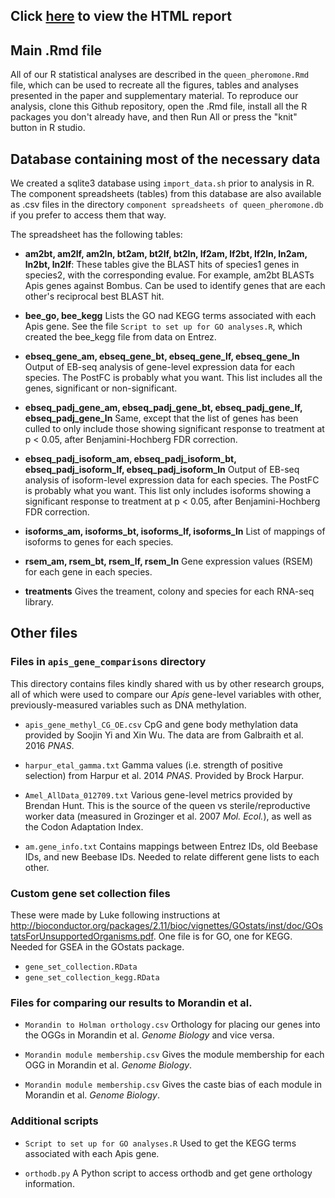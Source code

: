 ## Click [here](https://lukeholman.github.io/queen-pheromone-RNAseq) to view the HTML report


## Main .Rmd file
All of our R statistical analyses are described in the `queen_pheromone.Rmd` file, which can be used to recreate all the figures, tables and analyses presented in the paper and supplementary material. To reproduce our analysis, clone this Github repository, open the .Rmd file, install all the R packages you don't already have, and then Run All or press the "knit" button in R studio.


## Database containing most of the necessary data
We created a sqlite3 database using `import_data.sh` prior to analysis in R. The component spreadsheets (tables) from this database are also available as .csv files in the directory `component spreadsheets of queen_pheromone.db` if you prefer to access them that way.

The spreadsheet has the following tables:

- **am2bt, am2lf, am2ln, bt2am, bt2lf, bt2ln, lf2am, lf2bt, lf2ln, ln2am, ln2bt, ln2lf**: These tables give the BLAST hits of species1 genes in species2, with the corresponding evalue. For example, am2bt BLASTs Apis genes against Bombus. Can be used to identify genes that are each other's reciprocal best BLAST hit.

- **bee_go, bee_kegg** Lists the GO nad KEGG terms associated with each Apis gene. See the file `Script to set up for GO analyses.R`, which created the bee_kegg file from data on Entrez.  

- **ebseq_gene_am, ebseq_gene_bt, ebseq_gene_lf, ebseq_gene_ln** Output of EB-seq analysis of gene-level expression data for each species. The PostFC is probably what you want. This list includes all the genes, significant or non-significant.

- **ebseq_padj_gene_am, ebseq_padj_gene_bt, ebseq_padj_gene_lf, ebseq_padj_gene_ln** Same, except that the list of genes has been culled to only include those showing significant response to treatment at p < 0.05, after Benjamini-Hochberg FDR correction.

- **ebseq_padj_isoform_am, ebseq_padj_isoform_bt, ebseq_padj_isoform_lf, ebseq_padj_isoform_ln** Output of EB-seq analysis of isoform-level expression data for each species. The PostFC is probably what you want. This list only includes isoforms showing a significant response to treatment at p < 0.05, after Benjamini-Hochberg FDR correction.

- **isoforms_am, isoforms_bt, isoforms_lf, isoforms_ln** List of mappings of isoforms to genes for each species.

- **rsem_am, rsem_bt, rsem_lf, rsem_ln** Gene expression values (RSEM) for each gene in each species.

- **treatments** Gives the treament, colony and species for each RNA-seq library. 

## Other files

### Files in `apis_gene_comparisons` directory

This directory contains files kindly shared with us by other research groups, all of which were used to compare our _Apis_ gene-level variables with other, previously-measured variables such as DNA methylation. 

- `apis_gene_methyl_CG_OE.csv` CpG and gene body methylation data provided by Soojin Yi and Xin Wu. The data are from Galbraith et al. 2016 _PNAS_.

- `harpur_etal_gamma.txt` Gamma values (i.e. strength of positive selection) from Harpur et al. 2014 _PNAS_. Provided by Brock Harpur.

- `Amel_AllData_012709.txt` Various gene-level metrics provided by Brendan Hunt. This is the source of the queen vs sterile/reproductive worker data (measured in Grozinger et al. 2007 _Mol. Ecol._), as well as the Codon Adaptation Index.  

- `am.gene_info.txt` Contains mappings between Entrez IDs, old Beebase IDs, and new Beebase IDs. Needed to relate different gene lists to each other.

### Custom gene set collection files

These were made by Luke following instructions at http://bioconductor.org/packages/2.11/bioc/vignettes/GOstats/inst/doc/GOstatsForUnsupportedOrganisms.pdf. One file is for GO, one for KEGG. Needed for GSEA in the GOstats package.

- `gene_set_collection.RData`
- `gene_set_collection_kegg.RData`


### Files for comparing our results to Morandin et al.

- `Morandin to Holman orthology.csv` Orthology for placing our genes into the OGGs in Morandin et al. _Genome Biology_ and vice versa. 

- `Morandin module membership.csv` Gives the module membership for each OGG in Morandin et al. _Genome Biology_.

- `Morandin module membership.csv` Gives the caste bias of each module in Morandin et al. _Genome Biology_.


### Additional scripts

- `Script to set up for GO analyses.R` Used to get the KEGG terms associated with each Apis gene.

- `orthodb.py` A Python script to access orthodb and get gene orthology information. 
